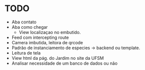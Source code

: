 # TODO
- Aba contato
- Aba como chegar
  - View localizaçao no embutido.
- Feed com intercepting route
- Camera imbutida, leitora de qrcode
- Padrão de instanciamento de especies -> backend ou template.
- Leitura de tela
- View html da pág. do Jardim no site da UFSM
- Analisar necessidade de um banco de dados ou não
